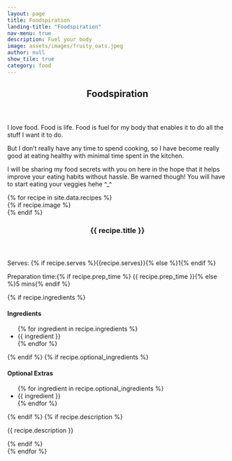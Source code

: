 ```yaml
---
layout: page
title: Foodspiration
landing-title: "Foodspiration"
nav-menu: true
description: Fuel your body
image: assets/images/fruity_oats.jpeg
author: null
show_tile: true
category: food
---
```

<div id="main">
    <section id="one">
        <div class="inner">
            <header class="major">
                <h1>Foodspiration</h1>
            </header>
            <p>I love food. Food is life. Food is fuel for my body that enables it to do all the stuff I want it to do.</p>
            <p>But I don’t really have any time to spend cooking, so I have become really good at eating healthy with minimal time spent in the kitchen. </p>
            <p>I will be sharing my food secrets with you on here in the hope that it helps improve your eating habits without hassle. Be warned though! You will have to start eating your veggies hehe ^_^</p>
        </div>
    </section>
    <section id="two" class="spotlights">
        {% for recipe in site.data.recipes %}
                <section>
                    {% if recipe.image %}
                    <div class="image"><img class="recipe" src="{% link assets/images/{{ recipe.image }} %}" alt="" /></div>
                    {% endif %}
                    <div class="content">
                        <div class="inner">
                            <header class="minor">
                                <h1>{{ recipe.title }}</h1>
                            </header>
                            <span class="subheading">
                                <p class="recipe-serves italic">Serves: {% if recipe.serves %}{{recipe.serves}}{% else %}1{% endif %}</p>
                                <span class="recipe-prep">
                                    <p>Preparation time:{% if recipe.prep_time %} {{ recipe.prep_time }}{% else %}5 mins{% endif %}</p>
                                </span>
                            </span>
                            <span class="recipe-content">
                                {% if recipe.ingredients %}
                                <div>
                                    <h4>Ingredients</h4>
                                    <ul>
                                    {% for ingredient in recipe.ingredients %}
                                        <li>{{ ingredient }}</li>
                                    {% endfor %}
                                    </ul>
                                </div>
                                {% endif %}
                                {% if recipe.optional_ingredients %}
                                <div>
                                    <h4>Optional Extras</h4>
                                    <ul>
                                    {% for ingredient in recipe.optional_ingredients %}
                                        <li>{{ ingredient }}</li>
                                    {% endfor %}
                                    </ul>
                                </div>
                                {% endif %}
                                {% if recipe.description %}
                                <div>
                                    <p>{{ recipe.description }}</p>
                                </div>
                                {% endif %}
                            </span>
                        </div>
                    </div>
                </section>
        {% endfor %}
    </section>
</div>
